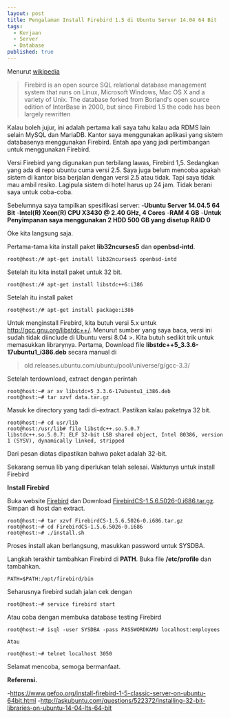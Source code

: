 ```yaml
---
layout: post
title: Pengalaman Install Firebird 1.5 di Ubuntu Server 14.04 64 Bit
tags:
  - Kerjaan
  - Server
  - Database
published: true
---
```


Menurut [wikipedia](https://en.wikipedia.org/wiki/Firebird_(database_server))

> Firebird is an open source SQL relational database management system that runs on Linux, Microsoft Windows, Mac OS X and a variety of Unix. The database forked from Borland's open source edition of InterBase in 2000, but since Firebird 1.5 the code has been largely rewritten

Kalau boleh jujur, ini adalah pertama kali saya tahu kalau ada RDMS lain selain MySQL dan MariaDB. Kantor saya menggunakan aplikasi yang sistem databasenya menggunakan Firebird. Entah apa yang jadi pertimbangan untuk menggunakan Firebird.

Versi Firebird yang digunakan pun terbilang lawas, Firebird 1,5. Sedangkan yang ada di repo ubuntu cuma versi 2.5. Saya juga belum mencoba apakah sistem di kantor bisa berjalan dengan versi 2.5 atau tidak. Tapi saya tidak mau ambil resiko. Lagipula sistem di hotel harus up 24 jam. Tidak berani saya untuk coba-coba.

Sebelumnya saya tampilkan spesifikasi server:
-__Ubuntu Server 14.04.5 64 Bit__
-__Intel(R) Xeon(R) CPU X3430 @ 2.40 GHz, 4 Cores__
-__RAM 4 GB__
-__Untuk Penyimpanan saya menggunakan 2 HDD 500 GB yang disetup RAID 0__

Oke kita langsung saja.

Pertama-tama kita install paket **lib32ncurses5** dan **openbsd-intd**.

~~~
root@host:/# apt-get install lib32ncurses5 openbsd-intd
~~~

Setelah itu kita install paket untuk 32 bit.

~~~
root@host:/# apt-get install libstdc++6:i386
~~~

Setelah itu install paket

~~~
root@host:/# apt-get install package:i386
~~~

Untuk menginstall Firebird, kita butuh versi 5.x untuk http://gcc.gnu.org/libstdc++/. Menurut sumber yang saya baca, versi ini sudah tidak diinclude di Ubuntu versi 8.04 >. Kita butuh sedikit trik untuk memasukkan librarynya.
Pertama, Download file **libstdc++5_3.3.6-17ubuntu1_i386.deb** secara manual di

> old.releases.ubuntu.com/ubuntu/pool/universe/g/gcc-3.3/

Setelah terdownload, extract dengan perintah

~~~
root@host:~# ar xv libstdc+5_3.3.6-17ubuntu1_i386.deb
root@host:~# tar xzvf data.tar.gz
~~~

Masuk ke directory yang tadi di-extract. Pastikan kalau paketnya 32 bit.

~~~
root@host:~# cd usr/lib
root@host:/usr/lib# file libstdc++.so.5.0.7
libstdc++.so.5.0.7: ELF 32-bit LSB shared object, Intel 80386, version 1 (SYSV), dynamically linked, stripped
~~~

Dari pesan diatas dipastikan bahwa paket adalah 32-bit.

Sekarang semua lib yang diperlukan telah selesai. Waktunya untuk install Firebird

**Install Firebird**

Buka website [Firebird](http://www.firebirdsql.org) dan Download [FirebirdCS-1.5.6.5026-0.i686.tar.gz](http://sourceforge.net/projects/firebird/files/firebird-linux-i386/1.5.6-Release/FirebirdCS-1.5.6.5026-0.i686.tar.gz/download). Simpan di host dan extract.

~~~
root@host:~# tar xzvf FirebirdCS-1.5.6.5026-0.i686.tar.gz
root@host:~# cd FirebirdCS-1.5.6.5026-0.i686
root@host:~# ./install.sh
~~~

Proses install akan berlangsung, masukkan password untuk SYSDBA.

Langkah terakhir tambahkan Firebird di **PATH**. Buka file **/etc/profile** dan tambahkan.

~~~
PATH=$PATH:/opt/firebird/bin
~~~

Seharusnya firebird sudah jalan cek dengan

~~~
root@host:~# service firebird start
~~~

Atau coba dengan membuka database testing Firebird

~~~
root@host:~# isql -user SYSDBA -pass PASSWORDKAMU localhost:employees

Atau

root@host:~# telnet localhost 3050
~~~

Selamat mencoba, semoga bermanfaat.

**Referensi.**

-https://www.gefoo.org/install-firebird-1-5-classic-server-on-ubuntu-64bit.html
-http://askubuntu.com/questions/522372/installing-32-bit-libraries-on-ubuntu-14-04-lts-64-bit
